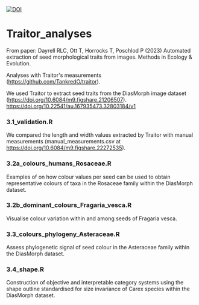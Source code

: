 [![DOI](https://zenodo.org/badge/563403547.svg)](https://zenodo.org/badge/latestdoi/563403547)

# Traitor_analyses
 
From paper:
Dayrell RLC, Ott T, Horrocks T, Poschlod P (2023) Automated extraction of seed morphological traits from images. Methods in Ecology & Evolution.

Analyses with Traitor's measurements (https://github.com/TankredO/traitor).

We used Traitor to extract seed traits from the DiasMorph image dataset (https://doi.org/10.6084/m9.figshare.21206507).
https://doi.org/10.22541/au.167935473.32803184/v1

### 3.1_validation.R
 
We compared the length and width values extracted by Traitor with manual measurements (manual_measurements.csv at https://doi.org/10.6084/m9.figshare.22272535).


### 3.2a_colours_humans_Rosaceae.R

Examples of on how colour values per seed can be used to obtain representative colours of taxa in the Rosaceae family within the DiasMorph dataset.


### 3.2b_dominant_colours_Fragaria_vesca.R

Visualise colour variation within and among seeds of Fragaria vesca.


### 3.3_colours_phylogeny_Asteraceae.R

Assess phylogenetic signal of seed colour in the Asteraceae family within the DiasMorph dataset.


### 3.4_shape.R

Construction of objective and interpretable category systems using the shape outline standardised for size invariance of Carex species within the DiasMorph dataset.
